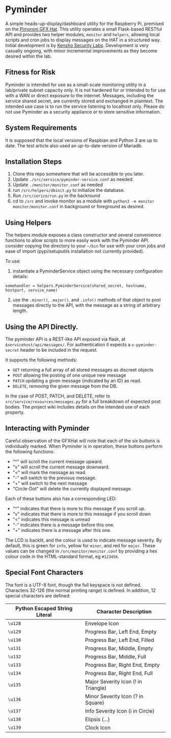 # Pyminder
A simple heads-up-display/dashboard utility for the Raspberry Pi, premised on the [Pimoroni GFX Hat](https://shop.pimoroni.com/products/gfx-hat). This utility operates a small Flask-based RESTful API and provides two helper modules, `monitor` and `helpers`, allowing local scripts and cron jobs to display messages on the HAT in a structured way. Initial development is by [Kensho Security Labs](https://www.kenshosec.com). Development is very casually ongoing, with minor incremental improvements as they become desired within the lab.

## Fitness for Risk
Pyminder is intended for use as a small-scale monitoring utility in a lab/private subnet capacity only. It is not hardened for or intended to for use with a WAN or direct exposure to the internet. Messages, including the service shared secret, are currently stored and exchanged in plaintext. The intended use case is to run the service listening to localhost only. Please do not use Pyminder as a security appliance or to store sensitive information.

## System Requirements
It is supposed that the local versions of Raspbian and Python 3 are up to date. The test article also used an up-to-date version of Mariadb.

## Installation Steps
1. Clone this repo somewhere that will be accessible to you later.
2. Update `./src/service/pyminder-service.conf` as needed.
3. Update `./monitor/monitor.conf` as needed
4. run `/src/helpers/dbinit.py` to initialize the database.
5. Run `/src/serice/run.py` in the backround
6. cd to `/src` and invoke monitor as a module with `python3 -m monitor monitor/monitor.conf` in background or foreground as desired.

## Using Helpers
The helpers module exposes a class constructor and several convenience functions to allow scripts to more easily work with the Pyminder API. consider copying the directory to your `~/bin` for use with your cron jobs and ease of import (pypi/setuputils installation not currently provided).

To use:
1. instantiate a PyminderService object using the necessary configuration details:
   
```python3
somehandler = helpers.PyminderService(shared_secret, hostname, hostport, service_name)
```
2. use the `.minor()`, `.major()`, and `.info()` methods of that object to post messages directly to the API, with the message as a string of arbitrary length.

## Using the API Directly.
The pyminder API is a REST-like API exposed via flask, at `$servicehost/api/messages/`. For authentication it expects a `x-pyminder-secret` header to be included in the request.

It supports the following methods:
- `GET` returning a full array of all stored messages as discreet objects
- `POST` allowing the posting of one unique new message
- `PATCH` updating a given message (indicated by an ID) as read.
- `DELETE`, removing the given message from the DB.

In the case of POST, PATCH, and DELETE, refer to `src/service/resources/messages.py` for a full breakdown of expected post bodies. The project wiki includes details on the intended use of each property.

## Interacting with Pyminder
Careful observation of the GFXHat will note that each of the six buttons is individually marked. When Pyminder is in operation, these buttons perform the following functions:
- "^" will scroll the current message upward.
- "v" will scroll the current message downward.
- "<" will mark the message as read.
- "-" will switch to the previous message.
- "+" will switch to the next message
- "Circle-Dot" will delete the currently displayed message.

Each of these buttons also has a corresponding LED:
- "^" indicates that there is more to this message if you scroll up.
- "v" indicates that there is more to this message if you scroll down
- "<" indicates this message is unread
- "-" indicates there is a message before this one.
- "+" indicates there is a message after this one.

The LCD is backlit, and the colour is used to indicate message severity. By default, this is green for `info`, yellow for `minor`, and red for `major`. These values can be changed in `/src/monitor/monitor.conf` by providing a hex colour code in the HTML-standard format, eg `#123456`.

## Special Font Characters
The font is a UTF-8 font, though the full keyspace is not defined. Characters 32-126 (the normal printing range) is defined. In addition, 12 special characters are defined:

|Python Escaped String Literal|Character Description|
|-----------------------------|---------------------|
|`\u128`|Envelope Icon|
|`\u129`|Progress Bar, Left End, Empty|
|`\u130`|Progress Bar, Left End, Filled|
|`\u131`|Progress Bar, Middle, Empty|
|`\u132`|Progress Bar, Middle, Full|
|`\u133`|Progress Bar, Right End, Empty|
|`\u134`|Progress Bar, Right End, Full|
|`\u135`|Major Severity Icon (! in Triangle)|
|`\u136`|Minor Severity Icon (? in Square)|
|`\u137`|Info Severity Icon (i in Circle)|
|`\u138`|Elipsis (...)|
|`\u139`|Clock Icon|